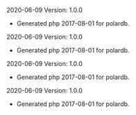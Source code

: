 2020-06-09 Version: 1.0.0
- Generated php 2017-08-01 for polardb.

2020-06-09 Version: 1.0.0
- Generated php 2017-08-01 for polardb.

2020-06-09 Version: 1.0.0
- Generated php 2017-08-01 for polardb.

2020-06-09 Version: 1.0.0
- Generated php 2017-08-01 for polardb.


